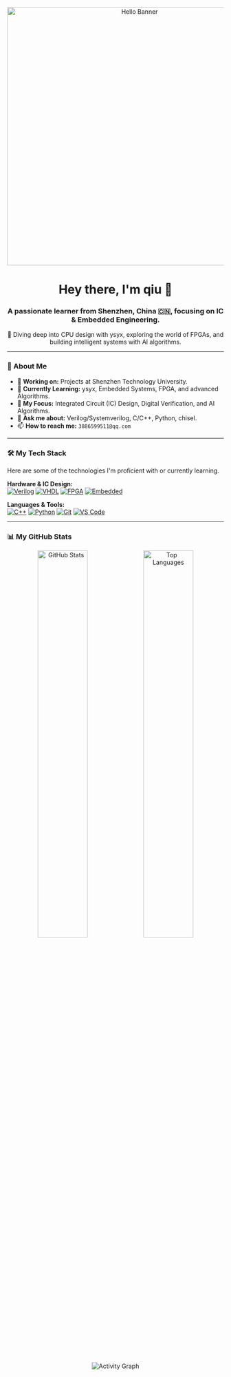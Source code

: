 <div align="center">
  <img src="https://raw.githubusercontent.com/Ymaple17/Ymaple17/main/GIF/hello.gif" width="600" alt="Hello Banner">
</div>

<div align="center">
  
  <h1>Hey there, I'm qiu 👋</h1>
  
  <h3>A passionate learner from Shenzhen, China 🇨🇳, focusing on IC & Embedded Engineering.</h3>
  
  <p>🚀 Diving deep into CPU design with ysyx, exploring the world of FPGAs, and building intelligent systems with AI algorithms. </p>
  
</div>

---

### 📖 About Me

- 🔭 **Working on:** Projects at Shenzhen Technology University.
- 🌱 **Currently Learning:** ysyx, Embedded Systems, FPGA, and advanced Algorithms.
- 🤔 **My Focus:** Integrated Circuit (IC) Design, Digital Verification, and AI Algorithms.
- 💬 **Ask me about:** Verilog/Systemverilog, C/C++, Python, chisel.
- 📫 **How to reach me:** `3886599511@qq.com`

---

### 🛠️ My Tech Stack

Here are some of the technologies I'm proficient with or currently learning.

<p align="left">
  <strong>Hardware & IC Design:</strong><br>
  <a href="#"><img alt="Verilog" src="https://img.shields.io/badge/Verilog-1E407C?style=for-the-badge&logo=verilog&logoColor=white"></a>
  <a href="#"><img alt="VHDL" src="https://img.shields.io/badge/VHDL-0074D9?style=for-the-badge&logo=vhdl&logoColor=white"></a>
  <a href="#"><img alt="FPGA" src="https://img.shields.io/badge/FPGA-D9534F?style=for-the-badge&logo=xilinx&logoColor=white"></a>
  <a href="#"><img alt="Embedded" src="https://img.shields.io/badge/Embedded C-A8B9CC?style=for-the-badge&logo=c&logoColor=black"></a>
</p>
<p align="left">
  <strong>Languages & Tools:</strong><br>
  <a href="#"><img alt="C++" src="https://img.shields.io/badge/C++-00599C?style=for-the-badge&logo=cplusplus&logoColor=white"></a>
  <a href="#"><img alt="Python" src="https://img.shields.io/badge/Python-3776AB?style=for-the-badge&logo=python&logoColor=white"></a>
  <a href="#"><img alt="Git" src="https://img.shields.io/badge/Git-F05032?style=for-the-badge&logo=git&logoColor=white"></a>
  <a href="#"><img alt="VS Code" src="https://img.shields.io/badge/VS Code-007ACC?style=for-the-badge&logo=visualstudiocode&logoColor=white"></a>
</p>

---

### 📊 My GitHub Stats

<p align="center">
  <img width="48%" src="https://github-readme-stats.vercel.app/api?username=Ymaple17&show_icons=true&theme=tokyonight&hide_border=true&include_all_commits=true&count_private=true" alt="GitHub Stats" />
  <img width="48%" src="https://github-readme-stats.vercel.app/api/top-langs/?username=Ymaple17&layout=compact&langs_count=8&theme=tokyonight&hide_border=true" alt="Top Languages" />
</p>
<p align="center">
  <img src="https://github-readme-activity-graph.vercel.app/graph?username=Ymaple17&theme=github-compact&hide_border=true" alt="Activity Graph" />
</p>
